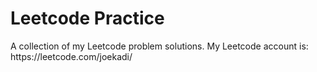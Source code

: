 # Leetcode Practice
<p>
A collection of my Leetcode problem solutions. My Leetcode account is: https://leetcode.com/joekadi/
</p>
